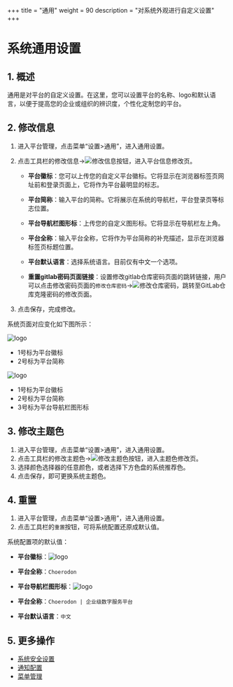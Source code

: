 +++
title = "通用"
weight = 90
description = "对系统外观进行自定义设置"
+++

# 系统通用设置

## 1. 概述

通用是对平台的自定义设置。在这里，您可以设置平台的名称、logo和默认语言，以便于提高您的企业或组织的辨识度，个性化定制您的平台。

## 2. 修改信息

1. 进入平台管理，点击菜单“设置>通用”，进入通用设置。
2. 点击工具栏的修改信息→![修改信息](/docs/user-guide/manager-guide/image/edit-site-setting.png)按钮，进入平台信息修改页。

    - **平台徽标**：您可以上传您的自定义平台徽标。它将显示在浏览器标签页网址前和登录页面上，它将作为平台最明显的标志。  

    - **平台简称**：输入平台的简称。它将展示在系统的导航栏，平台登录页等标志位置。  

    - **平台导航栏图形标**：上传您的自定义图形标。它将显示在导航栏左上角。

    - **平台全称**：输入平台全称，它将作为平台简称的补充描述，显示在浏览器标签页标题位置。
 
    - **平台默认语言**：选择系统语言。目前仅有中文一个选项。

    - **重置gitlab密码页面链接**：设置修改gitlab仓库密码页面的跳转链接，用户可以点击修改密码页面的`修改仓库密码`→![修改仓库密码](/docs/user-guide/manager-guide/image/gitlab.png)，跳转至GitLab仓库克隆密码的修改页面。
3. 点击保存，完成修改。

系统页面对应变化如下图所示：

![logo](/docs/user-guide/manager-guide/image/system-setting-01.png)

- 1号标为平台徽标
- 2号标为平台简称

![logo](/docs/user-guide/manager-guide/image/system-setting-02.png)

- 1号标为平台徽标
- 2号标为平台简称
- 3号标为平台导航栏图形标

## 3. 修改主题色

1. 进入平台管理，点击菜单“设置>通用”，进入通用设置。
2. 点击工具栏的修改主题色→![修改主题色](/docs/user-guide/manager-guide/image/update-color.png)按钮，进入主题色修改页。
3. 选择颜色选择器的任意颜色，或者选择下方色盘的系统推荐色。
4. 点击保存，即可更换系统主题色。

## 4. 重置
1. 进入平台管理，点击菜单“设置>通用”，进入通用设置。
2. 点击工具栏的`重置`按钮，可将系统配置还原成默认值。

系统配置项的默认值：

- **平台徽标**：![logo](/docs/user-guide/manager-guide/image/logo.png)

- **平台全称**：`Choerodon`

- **平台导航栏图形标**：![logo](/docs/user-guide/manager-guide/image/logo02.png) 

- **平台全称**：`Choerodon | 企业级数字服务平台` 

- **平台默认语言**：`中文`


## 5. 更多操作

- [系统安全设置](../site-setting)
- [通知配置](../message-config)
- [菜单管理](../menu)

